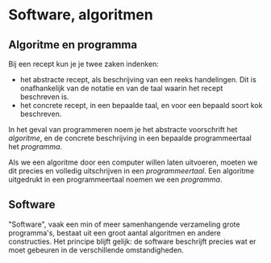 # Software, algoritmen

## Algoritme en programma

Bij een recept kun je je twee zaken indenken:

* het abstracte recept, als beschrijving van een reeks handelingen. Dit is onafhankelijk van de notatie en van de taal waarin het recept beschreven is.
* het concrete recept, in een bepaalde taal, en voor een bepaald soort kok beschreven.

In het geval van programmeren noem je het abstracte voorschrift het *algoritme*, en de concrete beschrijving in een bepaalde programmeertaal het *programma*.

Als we een algoritme door een computer willen laten uitvoeren, moeten we dit precies en volledig uitschrijven in een *programmeertaal*. Een algoritme uitgedrukt in een programmeertaal noemen we een *programma*.

## Software

"Software", vaak een min of meer samenhangende verzameling grote programma's, bestaat uit een groot aantal algoritmen en andere constructies. Het principe blijft gelijk: de software beschrijft precies wat er moet gebeuren in de verschillende omstandigheden.

